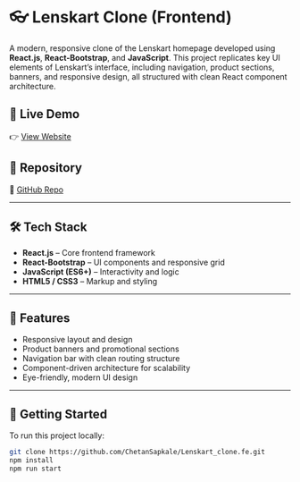 # 👓 Lenskart Clone (Frontend)

A modern, responsive clone of the Lenskart homepage developed using **React.js**, **React-Bootstrap**, and **JavaScript**. This project replicates key UI elements of Lenskart’s interface, including navigation, product sections, banners, and responsive design, all structured with clean React component architecture.

## 🔗 Live Demo

👉 [View Website](https://lenskart-clone-fe.vercel.app/)

## 📁 Repository

🔗 [GitHub Repo](https://github.com/ChetanSapkale/Lenskart_clone.fe)

---

## 🛠️ Tech Stack

- **React.js** – Core frontend framework  
- **React-Bootstrap** – UI components and responsive grid  
- **JavaScript (ES6+)** – Interactivity and logic  
- **HTML5 / CSS3** – Markup and styling  

---

## 📌 Features

- Responsive layout and design  
- Product banners and promotional sections  
- Navigation bar with clean routing structure  
- Component-driven architecture for scalability  
- Eye-friendly, modern UI design  

---

## 🚀 Getting Started

To run this project locally:

```bash
git clone https://github.com/ChetanSapkale/Lenskart_clone.fe.git
npm install
npm run start
